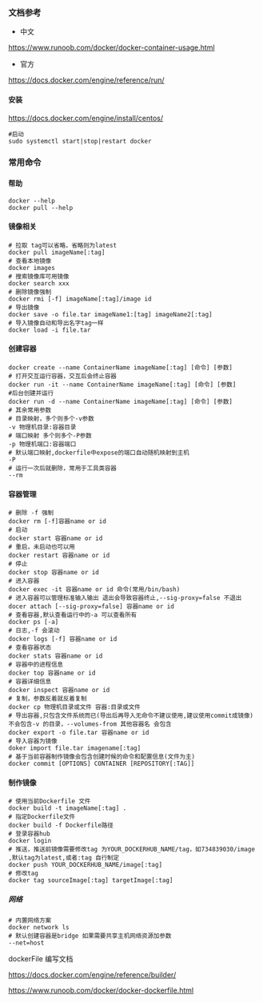 ### 文档参考

- 中文

https://www.runoob.com/docker/docker-container-usage.html

- 官方

https://docs.docker.com/engine/reference/run/

#### 安装

https://docs.docker.com/engine/install/centos/

```
#启动
sudo systemctl start|stop|restart docker
```

### 常用命令

#### 帮助

```
docker --help
docker pull --help
```

#### 镜像相关

```
# 拉取 tag可以省略，省略则为latest
docker pull imageName[:tag]
# 查看本地镜像
docker images
# 搜索镜像库可用镜像
docker search xxx
# 删除镜像强制
docker rmi [-f] imageName[:tag]/image id
# 导出镜像
docker save -o file.tar imageName1:[tag] imageName2[:tag]
# 导入镜像自动和导出名字tag一样
docker load -i file.tar
```

#### 创建容器

```
docker create --name ContainerName imageName[:tag] [命令] [参数]
# 打开交互运行容器，交互后会终止容器
docker run -it --name ContainerName imageName[:tag] [命令] [参数]
#后台创建并运行
docker run -d --name ContainerName imageName[:tag] [命令] [参数] 
# 其余常用参数
# 目录映射，多个则多个-v参数
-v 物理机目录:容器目录 
# 端口映射 多个则多个-P参数
-p 物理机端口:容器端口
# 默认端口映射,dockerfile中expose的端口自动随机映射到主机
-P 
# 运行一次后就删除，常用于工具类容器
--rm 
```

#### 容器管理

```
# 删除 -f 强制
docker rm [-f]容器name or id
# 启动
docker start 容器name or id
# 重启，未启动也可以用
docker restart 容器name or id
# 停止
docker stop 容器name or id
# 进入容器
docker exec -it 容器name or id 命令(常用/bin/bash)
# 进入容器可以管理标准输入输出 退出会导致容器终止,--sig-proxy=false 不退出
docer attach [--sig-proxy=false] 容器name or id
# 查看容器,默认查看运行中的-a 可以查看所有
docker ps [-a]
# 日志,-f 会滚动
docker logs [-f] 容器name or id
# 查看容器状态
docker stats 容器name or id
# 容器中的进程信息
docker top 容器name or id
# 容器详细信息
docker inspect 容器name or id
# 复制，参数反着就反着复制
docker cp 物理机目录或文件 容器:目录或文件
# 导出容器,只包含文件系统而已(导出后再导入无命令不建议使用,建议使用commit成镜像) 不会包含-v 的目录，--volumes-from 其他容器名 会包含
docker export -o file.tar 容器name or id
# 导入容器为镜像
doker import file.tar imagename[:tag]
# 基于当前容器制作镜像会包含创建时候的命令和配置信息(文件为主)
docker commit [OPTIONS] CONTAINER [REPOSITORY[:TAG]]

```

#### 制作镜像

```
# 使用当前Dockerfile 文件
docker build -t imageName[:tag] .
# 指定Dockerfile文件
docker build -f Dockerfile路径
# 登录容器hub
docker login
# 推送，推送前镜像需要修改tag 为YOUR_DOCKERHUB_NAME/tag，如734839030/image ,默认tag为latest,或者:tag 自行制定
docker push YOUR_DOCKERHUB_NAME/image[:tag]
# 修改tag 
docker tag sourceImage[:tag] targetImage[:tag]
```

##### 网络

```
# 内置网络方案
docker network ls
# 默认创建容器是bridge 如果需要共享主机网络资源加参数
--net=host
```



dockerFile 编写文档

https://docs.docker.com/engine/reference/builder/

https://www.runoob.com/docker/docker-dockerfile.html





